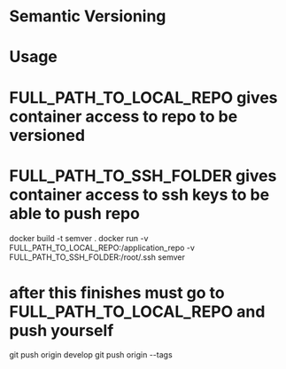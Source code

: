 # Semantic Versioning


# Usage

# FULL_PATH_TO_LOCAL_REPO gives container access to repo to be versioned
# FULL_PATH_TO_SSH_FOLDER gives container access to ssh keys to be able to push repo
docker build -t semver .
docker run -v FULL_PATH_TO_LOCAL_REPO:/application_repo -v FULL_PATH_TO_SSH_FOLDER:/root/.ssh semver

# after this finishes must go to FULL_PATH_TO_LOCAL_REPO and push yourself
git push origin develop
git push origin --tags
